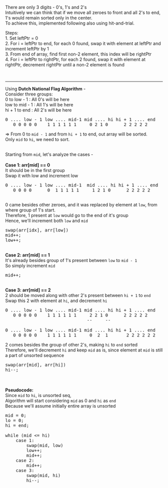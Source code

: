 There are only 3 digits - 0's, 1's and 2's <br>
Intuitively we can think that if we move all zeroes to front and all 2's to end, 1's would remain sorted only in the center.
<br>
To achieve this, implemented following also using hit-and-trial.
<br>

Steps:
<br> 1. Set leftPtr = 0 
<br> 2. For i = leftPtr to end, for each 0 found, swap it with element at leftPtr and increment leftPtr by 1 
<br> 3. From end of array, find first non-2 element, this index will be rightPtr
<br> 4. For i = leftPtr to rightPtr, for each 2 found, swap it with element at rightPtr, decrement rightPtr until a non-2 element is found

<br>
<hr>

Using **Dutch National Flag Algorithm** -
<br> Consider three groups:
<br> 0 to low - 1 : All 0's will be here
<br> low to mid - 1 : All 1's will be here
<br> hi + 1 to end : All 2's will be here

<pre>
0 .... low - 1 low .... mid-1 mid .... hi hi + 1 .... end
   0 0 0 0 0    1 1 1 1 1 1     0 2 1 0      2 2 2 2 2 
</pre>

=> From 0 to <code>mid - 1</code> and from <code>hi + 1</code> to end, out array will be sorted. 
<br>Only <code>mid</code> to <code>hi</code>, we need to sort.

<br> Starting from <code>mid</code>, let's analyze the cases -
<br> 
<br> <b>Case 1: arr[mid] == 0</b>
<br> It should be in the first group
<br> Swap it with low and increment low
<pre>
0 .... low - 1 low .... mid-1  mid .... hi hi + 1 .... end
   0 0 0 0      0  1 1 1 1 1     1 2 1 0      2 2 2 2 2 
               __               __
</pre>
0 came besides other zeroes, and it was replaced by element at <code>low</code>, from where group of 1's start.
<br> Therefore, 1 present at <code>low</code> would go to the end of it's group
<br> Hence, we'll increment both <code>low</code> and <code>mid</code>
<pre>
swap(arr[idx], arr[low])
mid++;
low++;
</pre>

<br> <b>Case 2: arr[mid] == 1</b>
<br> It's already besides group of 1's present between <code>low</code> to <code>mid - 1</code>
<br> So simply increment <code>mid</code> 
<pre>
mid++;
</pre>

<br><b>Case 3: arr[mid] == 2</b> 
<br> 2 should be moved along with other 2's present between <code>hi + 1</code> to <code>end</code>
<br> Swap this 2 with element at <code>hi</code>, and decrement <code>hi</code>
<pre>
0 .... low - 1 low .... mid-1 mid .... hi hi + 1 .... end
   0 0 0 0 0    1 1 1 1 1 1     2 2 1 0      2 2 2 2 2 
                               --     -- 

0 .... low - 1 low .... mid-1 mid .... hi hi + 1 .... end
   0 0 0 0 0    1 1 1 1 1 1     0  2  1       2 2 2 2 2 2
</pre>

2 comes besides the group of other 2's, making <code>hi</code> to <code>end</code> sorted
<br> Therefore, we'll decrement <code>hi</code> and keep <code>mid</code> as is, since element at <code>mid</code> is still a part of unsorted sequence
<pre>
swap(arr[mid], arr[hi])
hi--;
</pre>

<br> <br>
<b>Pseudocode:</b>
<br>Since <code>mid</code> to <code>hi</code>, is unsorted seq,
<br>Algorithm will start considering <code>mid</code> as 0 and <code>hi</code> as <code>end</code>
<br>Because we'll assume initially entire array is unsorted
<pre>
mid = 0;
lo = 0;
hi = end;

while (mid <= hi) 
    case 1: 
        swap(mid, low)
        low++;
        mid++;
    case 2:
        mid++;
    case 3:
        swap(mid, hi)
        hi--;
</pre>
